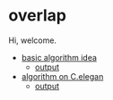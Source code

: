 # overlap #

Hi, welcome.
+ [basic algorithm idea](sweep_test.py)   
    + [output](f1_overlap)   
+ [algorithm on C.elegan](C.elegan/sweepline.py)   
    + [output](C.elegan/sweepline)